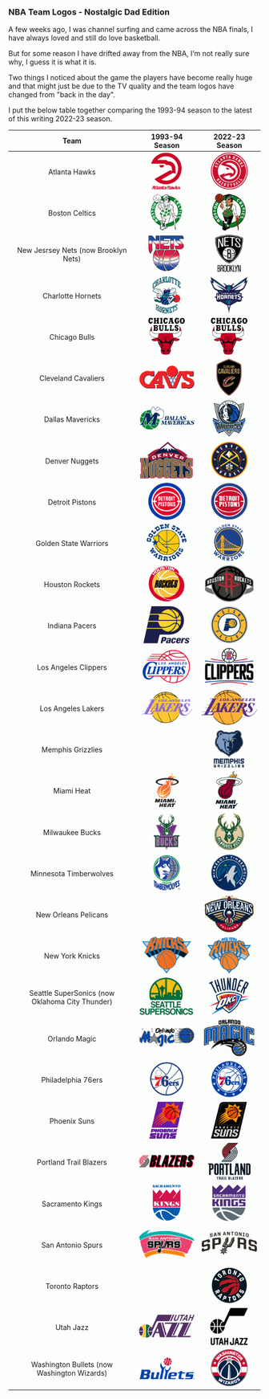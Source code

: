 ### NBA Team Logos - Nostalgic Dad Edition

A few weeks ago, I was channel surfing and came across the NBA finals, I have always loved and still do love basketball.

But for some reason I have drifted away from the NBA, I’m not really sure why, I guess it is what it is. 

Two things I noticed about the game the players have become really huge and that might just be due to the TV quality and the team logos have changed from "back in the day".

I put the below table together comparing the 1993-94 season to the latest of this writing 2022-23 season.


|                       Team                      |                                      1993-94 Season                                     |                                      2022-23 Season                                     |
|:-----------------------------------------------:|:---------------------------------------------------------------------------------------:|:---------------------------------------------------------------------------------------:|
|                  Atlanta Hawks                  |          ![AtlantaHawks](/assets/images/prj_nba/1993-1994/AtlantaHawks_93.jpg)          |          ![AtlantaHawks](/assets/images/prj_nba/2022-2023/AtlantaHawks_22.jpg)          |
|                  Boston Celtics                 |         ![BostonCeltics](/assets/images/prj_nba/1993-1994/BostonCeltics_93.jpg)         |         ![BostonCeltics](/assets/images/prj_nba/2022-2023/BostonCeltics_22.jpg)         |
|       New Jesrsey Nets (now Brooklyn Nets)      |          ![BrooklynNets](/assets/images/prj_nba/1993-1994/NewJerseyNets_93.jpg)         |          ![BrooklynNets](/assets/images/prj_nba/2022-2023/BrooklynNets_22.jpg)          |
|                Charlotte Hornets                |      ![CharlotteHornets](/assets/images/prj_nba/1993-1994/CharlotteHornets_93.jpg)      |      ![CharlotteHornets](/assets/images/prj_nba/2022-2023/CharlotteHornets_22.jpg)      |
|                  Chicago Bulls                  |          ![ChicagoBulls](/assets/images/prj_nba/1993-1994/ChicagoBulls_93.jpg)          |          ![ChicagoBulls](/assets/images/prj_nba/2022-2023/ChicagoBulls_22.jpg)          |
|               Cleveland Cavaliers               |    ![ClevelandCavaliers](/assets/images/prj_nba/1993-1994/ClevelandCavaliers_93.jpg)    |    ![ClevelandCavaliers](/assets/images/prj_nba/2022-2023/ClevelandCavaliers_22.jpg)    |
|                 Dallas Mavericks                |       ![DallasMavericks](/assets/images/prj_nba/1993-1994/DallasMavericks_93.jpg)       |       ![DallasMavericks](/assets/images/prj_nba/2022-2023/DallasMavericks_22.jpg)       |
|                  Denver Nuggets                 |         ![DenverNuggets](/assets/images/prj_nba/1993-1994/DenverNuggets_93.jpg)         |         ![DenverNuggets](/assets/images/prj_nba/2022-2023/DenverNuggets_22.jpg)         |
|                 Detroit Pistons                 |        ![DetroitPistons](/assets/images/prj_nba/1993-1994/DetroitPistons_93.jpg)        |        ![DetroitPistons](/assets/images/prj_nba/2022-2023/DetroitPistons_22.jpg)        |
|              Golden State Warriors              |   ![GoldenStateWarriors](/assets/images/prj_nba/1993-1994/GoldenStateWarriors_93.jpg)   |   ![GoldenStateWarriors](/assets/images/prj_nba/2022-2023/GoldenStateWarriors_22.jpg)   |
|                 Houston Rockets                 |        ![HoustonRockets](/assets/images/prj_nba/1993-1994/HoustonRockets_93.jpg)        |        ![HoustonRockets](/assets/images/prj_nba/2022-2023/HoustonRockets_22.jpg)        |
|                  Indiana Pacers                 |         ![IndianaPacers](/assets/images/prj_nba/1993-1994/IndianaPacers_93.jpg)         |         ![IndianaPacers](/assets/images/prj_nba/2022-2023/IndianaPacers_22.jpg)         |
|               Los Angeles Clippers              |    ![LosAngelesClippers](/assets/images/prj_nba/1993-1994/LosAngelesClippers_93.jpg)    |    ![LosAngelesClippers](/assets/images/prj_nba/2022-2023/LosAngelesClippers_22.jpg)    |
|                Los Angeles Lakers               |      ![LosAngelesLakers](/assets/images/prj_nba/1993-1994/LosAngelesLakers_93.jpg)      |      ![LosAngelesLakers](/assets/images/prj_nba/2022-2023/LosAngelesLakers_22.jpg)      |
|                Memphis Grizzlies                |                                                                                         |      ![MemphisGrizzlies](/assets/images/prj_nba/2022-2023/MemphisGrizzlies_22.jpg)      |
|                    Miami Heat                   |             ![MiamiHeat](/assets/images/prj_nba/1993-1994/MiamiHeat_93.jpg)             |             ![MiamiHeat](/assets/images/prj_nba/2022-2023/MiamiHeat_22.jpg)             |
|                 Milwaukee Bucks                 |        ![MilwaukeeBucks](/assets/images/prj_nba/1993-1994/MilwaukeeBucks_93.jpg)        |        ![MilwaukeeBucks](/assets/images/prj_nba/2022-2023/MilwaukeeBucks_22.jpg)        |
|              Minnesota Timberwolves             | ![MinnesotaTimberwolves](/assets/images/prj_nba/1993-1994/MinnesotaTimberwolves_93.jpg) | ![MinnesotaTimberwolves](/assets/images/prj_nba/2022-2023/MinnesotaTimberwolves_22.jpg) |
|               New Orleans Pelicans              |                                                                                         |    ![NewOrleansPelicans](/assets/images/prj_nba/2022-2023/NewOrleansPelicans_22.jpg)    |
|                 New York Knicks                 |         ![NewYorkKnicks](/assets/images/prj_nba/1993-1994/NewYorkKnicks_93.jpg)         |         ![NewYorkKnicks](/assets/images/prj_nba/2022-2023/NewYorkKnicks_22.jpg)         |
| Seattle SuperSonics (now Oklahoma City Thunder) |    ![OklahomaCityThunder](/assets/images/prj_nba/1993-1994/SeattleSupersonics_93.jpg)   |   ![OklahomaCityThunder](/assets/images/prj_nba/2022-2023/OklahomaCityThunder_22.jpg)   |
|                  Orlando Magic                  |          ![OrlandoMagic](/assets/images/prj_nba/1993-1994/OrlandoMagic_93.jpg)          |          ![OrlandoMagic](/assets/images/prj_nba/2022-2023/OrlandoMagic_22.jpg)          |
|                Philadelphia 76ers               |     ![Philadelphia76ers](/assets/images/prj_nba/1993-1994/Philadelphia76ers_93.jpg)     |     ![Philadelphia76ers](/assets/images/prj_nba/2022-2023/Philadelphia76ers_22.jpg)     |
|                   Phoenix Suns                  |           ![PhoenixSuns](/assets/images/prj_nba/1993-1994/PhoenixSuns_093.jpg)          |           ![PhoenixSuns](/assets/images/prj_nba/2022-2023/PhoenixSuns_22.jpg)           |
|              Portland Trail Blazers             |  ![PortlandTrailBlazers](/assets/images/prj_nba/1993-1994/PortlandTrailBlazers_93.jpg)  |  ![PortlandTrailBlazers](/assets/images/prj_nba/2022-2023/PortlandTrailBlazers_22.jpg)  |
|                 Sacramento Kings                |       ![SacramentoKings](/assets/images/prj_nba/1993-1994/SacramentoKings_93.jpg)       |       ![SacramentoKings](/assets/images/prj_nba/2022-2023/SacramentoKings_22.jpg)       |
|                San Antonio Spurs                |       ![SanAntonioSpurs](/assets/images/prj_nba/1993-1994/SanAntonioSpurs_93.jpg)       |       ![SanAntonioSpurs](/assets/images/prj_nba/2022-2023/SanAntonioSpurs_22.jpg)       |
|                 Toronto Raptors                 |                                                                                         |        ![TorontoRaptors](/assets/images/prj_nba/2022-2023/TorontoRaptors_22.jpg)        |
|                    Utah Jazz                    |              ![UtahJazz](/assets/images/prj_nba/1993-1994/UtahJazz_93.jpg)              |              ![UtahJazz](/assets/images/prj_nba/2022-2023/UtahJazz_22.jpg)              |
|   Washington Bullets (now Washington Wizards)   |     ![WashingtonWizards](/assets/images/prj_nba/1993-1994/WashingtonBullets_93.jpg)     |     ![WashingtonWizards](/assets/images/prj_nba/2022-2023/WashingtonWizards_22.jpg)     |
